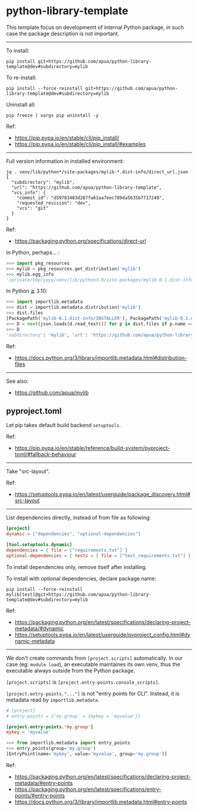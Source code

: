 # python-library-template

This template focus on developmemt of internal Python package,
in such case the package description is not important.

----

To install:
```
pip install git+https://github.com/apua/python-library-template@dev#subdirectory=mylib
```

To re-install:
```
pip install --force-reinstall git+https://github.com/apua/python-library-template@dev#subdirectory=mylib
```

Uninstall all:
```
pip freeze | xargs pip uninstall -y
```

Ref:

+ https://pip.pypa.io/en/stable/cli/pip_install/
+ https://pip.pypa.io/en/stable/cli/pip_install/#examples

----

Full version information in installed environment:
```
jq . venv/lib/python*/site-packages/mylib-*.dist-info/direct_url.json
{
  "subdirectory": "mylib",
  "url": "https://github.com/apua/python-library-template",
  "vcs_info": {
    "commit_id": "d59783483d287fa61aa7eec789da5635b7717249",
    "requested_revision": "dev",
    "vcs": "git"
  }
}
```

Ref:

+ https://packaging.python.org/specifications/direct-url

In Python, perhaps... :
```python
>>> import pkg_resources
>>> mylib = pkg_resources.get_distribution('mylib')
>>> mylib.egg_info
'/private/tmp/yyyy/venv/lib/python3.9/site-packages/mylib-0.1.dist-info'
```

In Python ≧ 3.10:
```python
>>> import importlib.metadata
>>> dist = importlib.metadata.distribution('mylib')
>>> dist.files
[PackagePath('mylib-0.1.dist-info/INSTALLER'), PackagePath('mylib-0.1.dist-info/METADATA'), PackagePath('mylib-0.1.dist-info/RECORD'), PackagePath('mylib-0.1.dist-info/REQUESTED'), PackagePath('mylib-0.1.dist-info/WHEEL'), PackagePath('mylib-0.1.dist-info/direct_url.json'), PackagePath('mylib-0.1.dist-info/top_level.txt'), PackagePath('mylib/__init__.py'), PackagePath('mylib/__pycache__/__init__.cpython-310.pyc')]
>>> D = next(json.loads(d.read_text()) for p in dist.files if p.name == 'direct_url.json')
>>> D
'subdirectory': 'mylib', 'url': 'https://github.com/apua/python-library-template', 'vcs_info': {'commit_id': 'd59783483d287fa61aa7eec789da5635b7717249', 'requested_revision': 'dev', 'vcs': 'git'}}
```

Ref:

+ https://docs.python.org/3/library/importlib.metadata.html#distribution-files

----

See also:

+ https://github.com/apua/mylib


## pyproject.toml

Let pip takes default build backend `setuptools`.

Ref:

+ https://pip.pypa.io/en/stable/reference/build-system/pyproject-toml/#fallback-behaviour

----

Take "src-layout".

Ref:

+ https://setuptools.pypa.io/en/latest/userguide/package_discovery.html#src-layout

----

List dependencies directly, instead of from file as following:
```toml
[project]
dynamic = ["dependencies", "optional-dependencies"]

[tool.setuptools.dynamic]
dependencies = { file = ["requirements.txt"] }
optional-dependencies = { tests = { file = ["test_requirements.txt"] } }
```

To install dependencies only, remove itself after installing.

To install with optional dependencies, declare package name:
```
pip install --force-reinstall mylib[test]@git+https://github.com/apua/python-library-template@dev#subdirectory=mylib
```

Ref:

+ https://packaging.python.org/en/latest/specifications/declaring-project-metadata/#dynamic
+ https://setuptools.pypa.io/en/latest/userguide/pyproject_config.html#dynamic-metadata

----

We don't create commands from `[project.scripts]` automatically.
In our case (eg: `module load`), an executable maintaines its own venv,
thus the executable always outside from the Python package.

`[project.scripts]` is `[project.entry-points.console_scripts]`.

`[project.entry-points."..."]` is not "entry points for CLI".
Instead, it is metadata read by `importlib.metadata`.

```toml
# [project]
# entry-points = {'my.group' = {mykey = 'myvalue'}}

[project.entry-points.'my.group']
mykey = 'myvalue'
```

```python
>>> from importlib.metadata import entry_points
>>> entry_points(group='my.group')
[EntryPoint(name='mykey', value='myvalue', group='my.group')]
```

Ref:

+ https://packaging.python.org/en/latest/specifications/declaring-project-metadata/#entry-points
+ https://packaging.python.org/en/latest/specifications/entry-points/#entry-points
+ https://docs.python.org/3/library/importlib.metadata.html#entry-points

